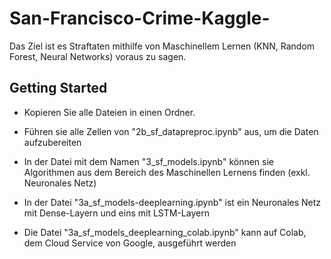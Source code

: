 # San-Francisco-Crime-Kaggle-

Das Ziel ist es Straftaten mithilfe von Maschinellem Lernen (KNN, Random Forest, Neural Networks) voraus zu sagen.

## Getting Started

- Kopieren Sie alle Dateien in einen Ordner.

- Führen sie alle Zellen von "2b_sf_datapreproc.ipynb" aus, um die Daten aufzubereiten

- In der Datei mit dem Namen "3_sf_models.ipynb" können sie Algorithmen aus dem Bereich des Maschinellen Lernens finden (exkl. Neuronales Netz)

- In der Datei "3a_sf_models-deeplearning.ipynb" ist ein Neuronales Netz mit Dense-Layern und eins mit LSTM-Layern

- Die Datei "3a_sf_models_deeplearning_colab.ipynb" kann auf Colab, dem Cloud Service von Google, ausgeführt werden
